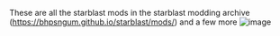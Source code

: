 These are all the starblast mods in the starblast modding archive (https://bhpsngum.github.io/starblast/mods/) and a few more
                   ![image](https://user-images.githubusercontent.com/79283292/110513604-446a7800-80bb-11eb-926d-17cd03f99e77.png)
